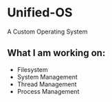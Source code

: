# Unified-OS
A Custom Operating System

## What I am working on:
 - Filesystem
 - System Management
 - Thread Management
 - Process Management